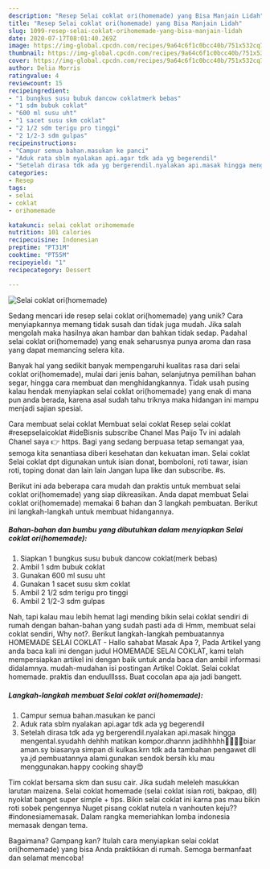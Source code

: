 ```yaml
---
description: "Resep Selai coklat ori(homemade) yang Bisa Manjain Lidah"
title: "Resep Selai coklat ori(homemade) yang Bisa Manjain Lidah"
slug: 1099-resep-selai-coklat-orihomemade-yang-bisa-manjain-lidah
date: 2020-07-17T08:01:40.269Z
image: https://img-global.cpcdn.com/recipes/9a64c6f1c0bcc40b/751x532cq70/selai-coklat-orihomemade-foto-resep-utama.jpg
thumbnail: https://img-global.cpcdn.com/recipes/9a64c6f1c0bcc40b/751x532cq70/selai-coklat-orihomemade-foto-resep-utama.jpg
cover: https://img-global.cpcdn.com/recipes/9a64c6f1c0bcc40b/751x532cq70/selai-coklat-orihomemade-foto-resep-utama.jpg
author: Delia Morris
ratingvalue: 4
reviewcount: 15
recipeingredient:
- "1 bungkus susu bubuk dancow coklatmerk bebas"
- "1 sdm bubuk coklat"
- "600 ml susu uht"
- "1 sacet susu skm coklat"
- "2 1/2 sdm terigu pro tinggi"
- "2 1/2-3 sdm gulpas"
recipeinstructions:
- "Campur semua bahan.masukan ke panci"
- "Aduk rata sblm nyalakan api.agar tdk ada yg begerendil"
- "Setelah dirasa tdk ada yg bergerendil.nyalakan api.masak hingga mengental.syudahh dehhh matikan kompor.dhannn jadihhhhh🤤🤤🤤🤤biar aman.sy biasanya simpan di kulkas.krn tdk ada tambahan pengawet dll ya.jd pembuatannya alami.gunakan sendok bersih klu mau menggunakan.happy cooking shay😍"
categories:
- Resep
tags:
- selai
- coklat
- orihomemade

katakunci: selai coklat orihomemade 
nutrition: 101 calories
recipecuisine: Indonesian
preptime: "PT31M"
cooktime: "PT55M"
recipeyield: "1"
recipecategory: Dessert

---
```



![Selai coklat ori(homemade)](https://img-global.cpcdn.com/recipes/9a64c6f1c0bcc40b/751x532cq70/selai-coklat-orihomemade-foto-resep-utama.jpg)

Sedang mencari ide resep selai coklat ori(homemade) yang unik? Cara menyiapkannya memang tidak susah dan tidak juga mudah. Jika salah mengolah maka hasilnya akan hambar dan bahkan tidak sedap. Padahal selai coklat ori(homemade) yang enak seharusnya punya aroma dan rasa yang dapat memancing selera kita.

Banyak hal yang sedikit banyak mempengaruhi kualitas rasa dari selai coklat ori(homemade), mulai dari jenis bahan, selanjutnya pemilihan bahan segar, hingga cara membuat dan menghidangkannya. Tidak usah pusing kalau hendak menyiapkan selai coklat ori(homemade) yang enak di mana pun anda berada, karena asal sudah tahu triknya maka hidangan ini mampu menjadi sajian spesial.

Cara membuat selai coklat Membuat selai coklat Resep selai coklat #resepselaicoklat #ideBisnis subscribe Chanel Mas Paijo Tv ini adalah Chanel saya 👉 https. Bagi yang sedang berpuasa tetap semangat yaa, semoga kita senantiasa diberi kesehatan dan kekuatan iman. Selai coklat Selai coklat dpt digunakan untuk isian donat, bomboloni, roti tawar, isian roti, toping donat dan lain lain Jangan lupa like dan subscribe. #s.


Berikut ini ada beberapa cara mudah dan praktis untuk membuat selai coklat ori(homemade) yang siap dikreasikan. Anda dapat membuat Selai coklat ori(homemade) memakai 6 bahan dan 3 langkah pembuatan. Berikut ini langkah-langkah untuk membuat hidangannya.

<!--inarticleads1-->

##### Bahan-bahan dan bumbu yang dibutuhkan dalam menyiapkan Selai coklat ori(homemade):

1. Siapkan 1 bungkus susu bubuk dancow coklat(merk bebas)
1. Ambil 1 sdm bubuk coklat
1. Gunakan 600 ml susu uht
1. Gunakan 1 sacet susu skm coklat
1. Ambil 2 1/2 sdm terigu pro tinggi
1. Ambil 2 1/2-3 sdm gulpas


Nah, tapi kalau mau lebih hemat lagi mending bikin selai coklat sendiri di rumah dengan bahan-bahan yang sudah pasti ada di Hmm, membuat selai coklat sendiri, Why not?. Berikut langkah-langkah pembuatannya HOMEMADE SELAI COKLAT - Hallo sahabat Masak Apa ?, Pada Artikel yang anda baca kali ini dengan judul HOMEMADE SELAI COKLAT, kami telah mempersiapkan artikel ini dengan baik untuk anda baca dan ambil informasi didalamnya. mudah-mudahan isi postingan Artikel Coklat. Selai coklat homemade. praktis dan enduulllsss. Buat cocolan apa aja jadi bangett. 

<!--inarticleads2-->

##### Langkah-langkah membuat Selai coklat ori(homemade):

1. Campur semua bahan.masukan ke panci
1. Aduk rata sblm nyalakan api.agar tdk ada yg begerendil
1. Setelah dirasa tdk ada yg bergerendil.nyalakan api.masak hingga mengental.syudahh dehhh matikan kompor.dhannn jadihhhhh🤤🤤🤤🤤biar aman.sy biasanya simpan di kulkas.krn tdk ada tambahan pengawet dll ya.jd pembuatannya alami.gunakan sendok bersih klu mau menggunakan.happy cooking shay😍


Tim coklat bersama skm dan susu cair. Jika sudah meleleh masukkan larutan maizena. Selai coklat homemade (selai coklat isian roti, bakpao, dll) nyoklat banget super simple + tips. Bikin selai coklat ini karna pas mau bikin roti sobek pengennya Nuget pisang coklat nutela n vanhouten keju??#indonesiamemasak. Dalam rangka memeriahkan lomba indonesia memasak dengan tema. 

Bagaimana? Gampang kan? Itulah cara menyiapkan selai coklat ori(homemade) yang bisa Anda praktikkan di rumah. Semoga bermanfaat dan selamat mencoba!
